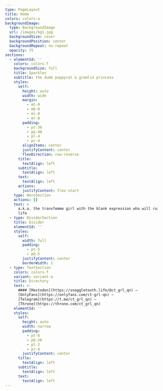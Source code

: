 ```yaml
---
type: PageLayout
title: Home
colors: colors-a
backgroundImage:
  type: BackgroundImage
  url: /images/bg1.jpg
  backgroundSize: cover
  backgroundPosition: center
  backgroundRepeat: no-repeat
  opacity: 75
sections:
  - elementId: ''
    colors: colors-f
    backgroundSize: full
    title: Sparkles
    subtitle: the dumb puppycat & gremlin princess
    styles:
      self:
        height: auto
        width: wide
        margin:
          - mt-0
          - mb-0
          - ml-0
          - mr-0
        padding:
          - pt-36
          - pb-48
          - pl-4
          - pr-4
        alignItems: center
        justifyContent: center
        flexDirection: row-reverse
      title:
        textAlign: left
      subtitle:
        textAlign: left
      text:
        textAlign: left
      actions:
        justifyContent: flex-start
    type: HeroSection
    actions: []
    text: >
      a.k.a. the transfemme girl with the blank expression who will ruin your
      life
  - type: DividerSection
    title: Divider
    elementId: ''
    styles:
      self:
        width: full
        padding:
          - pt-5
          - pb-5
        justifyContent: center
        borderWidth: 1
  - type: TextSection
    colors: colors-f
    variant: variant-a
    title: Directory
    text: >-
      #### [Mastodon](https://snaggletooth.life/@ct_grl_qn) —
      [OnlyFans](https://onlyfans.com/ct-grl-qn) —
      [Telegram](https://t.me/ct_grl_qn) —
      [Throne](https://throne.com/ct_grl_qn)
    elementId: ''
    styles:
      self:
        height: auto
        width: narrow
        padding:
          - pt-6
          - pb-28
          - pl-2
          - pr-4
        justifyContent: center
      title:
        textAlign: left
      subtitle:
        textAlign: left
      text:
        textAlign: left
---
```

